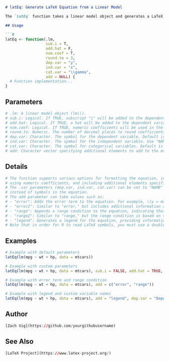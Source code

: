 ```markdown
# latEq: Generate LaTeX Equation from a Linear Model

The `latEq` function takes a linear model object and generates a LaTeX equation representation based on the model's coefficients, terms, and other optional parameters.

## Usage

```R
latEq <- function(.lm,
                  sub.i = T,
                  add.hat = F,
                  num.coef = T,
                  round.to = 3,
                  dep.var = "y",
                  ind.var = "x",
                  cat.var = "\\gamma",
                  add = NULL) {
  # Function implementation...
}
```

## Parameters

```R
# .lm: A linear model object (lm()).
# sub.i: Logical. If TRUE, subscript "i" will be added to the dependent variable. Default is TRUE.
# add.hat: Logical. If TRUE, a hat will be added to the dependent variable. Default is FALSE.
# num.coef: Logical. If TRUE, numeric coefficients will be used in the equation. Default is TRUE.
# round.to: Numeric. The number of decimal places to round coefficients to. Default is 3.
# dep.var: Character. The symbol for the dependent variable. Default is "y".
# ind.var: Character. The symbol for the independent variable. Use "NAME" for variable names. Default is "x".
# cat.var: Character. The symbol for categorical variables. Default is "\(\gamma\)".
# add: Character vector specifying additional elements to add to the equation. Default is NULL.
```

## Details

```R
# The function supports various options for formatting the equation, including adding subscripts, hats,
# using numeric coefficients, and including additional elements specified by the add parameter.
# The .var parameters (dep.var, ind.var, cat.var) can be set to "NAME" to use the actual variable names
# instead of symbols in the equation.
# The add parameter can take values such as:
# - "error": Adds the error term to the equation. For example, \(y = mx + b + \epsilon_i\).
# - "error2": Similar to "error," but includes additional information about the error term, specifying that it follows a normal distribution. For example, \(y = mx + b + \epsilon_i, \epsilon_i \sim \mathcal{N}(0, \sigma^2)\).
# - "range": Appends a range condition to the equation, indicating that the equation is valid for a specific range of values of "i". For example, \(y = mx + b, 1 \le i \le 30\).
# - "range2": Similar to "range," but the range condition is based on the length of the fitted values of the linear model. For example, \(y = mx + b, 1 \le i \le nn\).
# - "legend": Generates a legend for the equation, providing information about the symbols used in the equation. This is particularly useful when variable names are used instead of symbols. For example, \(y = \code{dep.var} + \beta_1 \cdot \code{ind.var} + \beta_2 \cdot \gamma + \epsilon_i\).
# Note that in order for R to read LaTeX symbols, you must use a double slash, e.g., \\beta.
```

## Examples

```R
# Example with default parameters
latEq(lm(mpg ~ wt + hp, data = mtcars))

# Example with custom parameters
latEq(lm(mpg ~ wt + hp, data = mtcars), sub.i = FALSE, add.hat = TRUE, num.coef = FALSE, dep.var = "y", ind.var = "NAME", cat.var = "\\beta")

# Example with error term and range condition
latEq(lm(mpg ~ wt + hp, data = mtcars), add = c("error", "range"))

# Example with legend and custom variable names
latEq(lm(mpg ~ wt + hp, data = mtcars), add = "legend", dep.var = "Dependent", ind.var = "Independent", cat.var = "Category")
```

## Author

```R
[Zach Vig](https://github.com/yourgithubusername)
```

## See Also

```R
[LaTeX Project](https://www.latex-project.org/)
```
```
